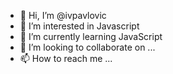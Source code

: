 - 👋 Hi, I’m @ivpavlovic
- 👀 I’m interested in Javascript
- 🌱 I’m currently learning JavaScript
- 💞️ I’m looking to collaborate on ...
- 📫 How to reach me ...

<!---
ivpavlovic/ivpavlovic is a ✨ special ✨ repository because its `README.md` (this file) appears on your GitHub profile.
You can click the Preview link to take a look at your changes.
--->
